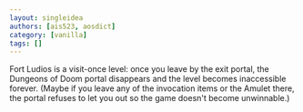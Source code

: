 ```yaml
---
layout: singleidea
authors: [ais523, aosdict]
category: [vanilla]
tags: []
---
```

Fort Ludios is a visit-once level: once you leave by the exit portal, the Dungeons of Doom portal disappears and the level becomes inaccessible forever. (Maybe if you leave any of the invocation items or the Amulet there, the portal refuses to let you out so the game doesn't become unwinnable.)
